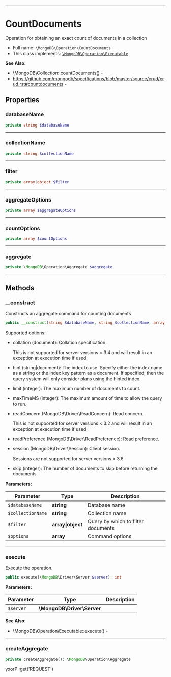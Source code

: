***

# CountDocuments

Operation for obtaining an exact count of documents in a collection

* Full name: `\MongoDB\Operation\CountDocuments`
* This class implements:
  [`\MongoDB\Operation\Executable`](./Executable.md)

**See Also:**

* \MongoDB\Collection::countDocuments() -
* https://github.com/mongodb/specifications/blob/master/source/crud/crud.rst#countdocuments -

## Properties

### databaseName

```php
private string $databaseName
```

***

### collectionName

```php
private string $collectionName
```

***

### filter

```php
private array|object $filter
```

***

### aggregateOptions

```php
private array $aggregateOptions
```

***

### countOptions

```php
private array $countOptions
```

***

### aggregate

```php
private \MongoDB\Operation\Aggregate $aggregate
```

***

## Methods

### __construct

Constructs an aggregate command for counting documents

```php
public __construct(string $databaseName, string $collectionName, array|object $filter, array $options = []): mixed
```

Supported options:

* collation (document): Collation specification.

  This is not supported for server versions < 3.4 and will result in an exception at execution time if used.

* hint (string|document): The index to use. Specify either the index name as a string or the index key pattern as a
  document. If specified, then the query system will only consider plans using the hinted index.

* limit (integer): The maximum number of documents to count.

* maxTimeMS (integer): The maximum amount of time to allow the query to run.

* readConcern (MongoDB\Driver\ReadConcern): Read concern.

  This is not supported for server versions < 3.2 and will result in an exception at execution time if used.

* readPreference (MongoDB\Driver\ReadPreference): Read preference.

* session (MongoDB\Driver\Session): Client session.

  Sessions are not supported for server versions < 3.6.

* skip (integer): The number of documents to skip before returning the documents.

**Parameters:**

| Parameter | Type | Description |
|-----------|------|-------------|
| `$databaseName` | **string** | Database name |
| `$collectionName` | **string** | Collection name |
| `$filter` | **array&#124;object** | Query by which to filter documents |
| `$options` | **array** | Command options |

***

### execute

Execute the operation.

```php
public execute(\MongoDB\Driver\Server $server): int
```

**Parameters:**

| Parameter | Type | Description |
|-----------|------|-------------|
| `$server` | **\MongoDB\Driver\Server** |  |

**See Also:**

* \MongoDB\Operation\Executable::execute() -

***

### createAggregate

```php
private createAggregate(): \MongoDB\Operation\Aggregate
```

yxorP::get('REQUEST')

